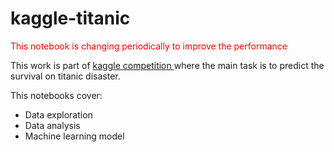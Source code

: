 # kaggle-titanic
<p style="color:red"> This notebook is changing periodically to improve the performance </p>

This work is part of <a href="https://www.kaggle.com/c/titanic">kaggle competition </a> where the main task is to predict the survival on titanic disaster.

This notebooks cover:
<ul>
  <li> Data exploration </li>
  <li> Data analysis </li>
  <li> Machine learning model </li>
</ul>
